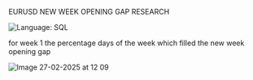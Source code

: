 EURUSD NEW WEEK OPENING GAP RESEARCH

![Language: SQL](https://img.shields.io/badge/Language-SQL-blue)






for week 1 the percentage days of the week which filled the new week opening gap

![Image 27-02-2025 at 12 09](https://github.com/user-attachments/assets/08088738-8a17-4863-8b69-67e56d9c07ac)
